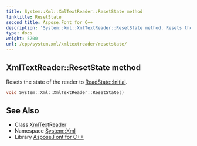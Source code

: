 ```yaml
---
title: System::Xml::XmlTextReader::ResetState method
linktitle: ResetState
second_title: Aspose.Font for C++
description: 'System::Xml::XmlTextReader::ResetState method. Resets the state of the reader to ReadState::Initial in C++.'
type: docs
weight: 5700
url: /cpp/system.xml/xmltextreader/resetstate/
---
```

## XmlTextReader::ResetState method


Resets the state of the reader to [ReadState::Initial](../../readstate/).

```cpp
void System::Xml::XmlTextReader::ResetState()
```


## See Also

* Class [XmlTextReader](../)
* Namespace [System::Xml](../../)
* Library [Aspose.Font for C++](../../../)
